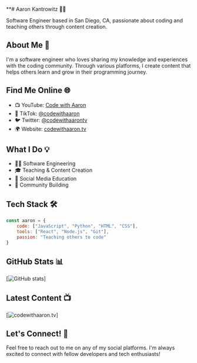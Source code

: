 **# Aaron Kantrowitz 👨‍💻

Software Engineer based in San Diego, CA, passionate about coding and teaching others through content creation.

## About Me 🚀
I'm a software engineer who loves sharing my knowledge and experiences with the coding community. Through various platforms, I create content that helps others learn and grow in their programming journey.

## Find Me Online 🌐
- 📺 YouTube: [Code with Aaron](https://codewithaaron.tv)
- 🎥 TikTok: [@codewithaaron](https://tiktok.com/@codewithaaron)
- 🐦 Twitter: [@codewithaarontv](https://twitter.com/codewithaarontv)
- 🌍 Website: [codewithaaron.tv](https://codewithaaron.tv)

## What I Do 💡
- 👨‍💻 Software Engineering
- 🎓 Teaching & Content Creation
- 📱 Social Media Education
- 🤝 Community Building

## Tech Stack 🛠️
```javascript
const aaron = {
    code: ["JavaScript", "Python", "HTML", "CSS"],
    tools: ["React", "Node.js", "Git"],
    passion: "Teaching others to code"
}
```

## GitHub Stats 📊
[![GitHub stats](https://github-readme-stats.vercel.app/api?username=aaronkantrowitz&show_icons=true&theme=radical)]

## Latest Content 📺
[![codewithaaron.tv](https://codewithaaron.tv)]

## Let's Connect! 🤝
Feel free to reach out to me on any of my social platforms. I'm always excited to connect with fellow developers and tech enthusiasts!
